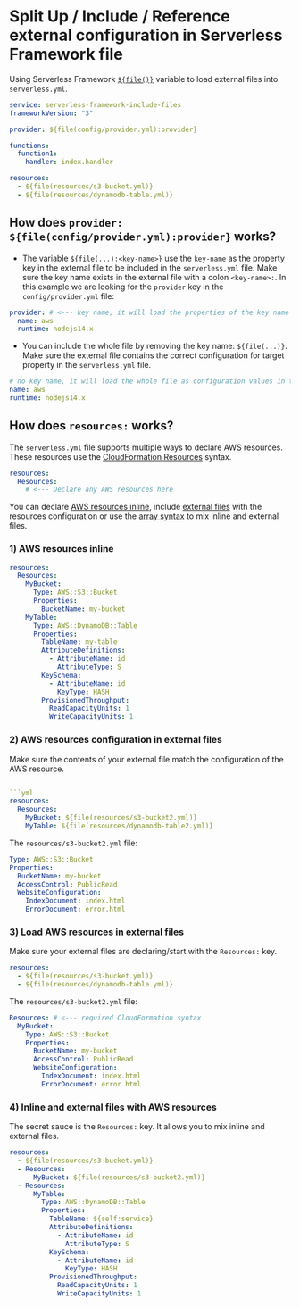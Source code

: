 # Split Up / Include / Reference external configuration in Serverless Framework file

Using Serverless Framework [`${file()}`](https://www.serverless.com/framework/docs/providers/aws/guide/variables) variable to load external files into `serverless.yml`.

```yml
service: serverless-framework-include-files
frameworkVersion: "3"

provider: ${file(config/provider.yml):provider}

functions:
  function1:
    handler: index.handler

resources:
  - ${file(resources/s3-bucket.yml)}
  - ${file(resources/dynamodb-table.yml)}
```

## How does `provider: ${file(config/provider.yml):provider}` works?

- The variable `${file(...):<key-name>}` use the `key-name` as the property key in the external file to be included in the `serverless.yml` file. Make sure the key name exists in the external file with a colon `<key-name>:`. In this example we are looking for the `provider` key in the `config/provider.yml` file:

```yml
provider: # <--- key name, it will load the properties of the key name as configuration
  name: aws
  runtime: nodejs14.x
```

- You can include the whole file by removing the key name: `${file(...)}`. Make sure the external file contains the correct configuration for target property in the `serverless.yml` file.

```yml
# no key name, it will load the whole file as configuration values in the serverless.yml file
name: aws
runtime: nodejs14.x
```

## How does `resources:` works?

The `serverless.yml` file supports multiple ways to declare AWS resources. These resources use the [CloudFormation Resources](https://docs.aws.amazon.com/AWSCloudFormation/latest/UserGuide/aws-template-resource-type-ref.html) syntax.

```yml
resources:
  Resources:
    # <--- Declare any AWS resources here
```

You can declare [AWS resources inline](#1-aws-resources-inline), include [external files](#2-aws-resources-configuration-in-external-files) with the resources configuration or use the [array syntax](#3-inline-and-external-files-with-aws-resources) to mix inline and external files.

### 1) AWS resources inline

```yml
resources:
  Resources:
    MyBucket:
      Type: AWS::S3::Bucket
      Properties:
        BucketName: my-bucket
    MyTable:
      Type: AWS::DynamoDB::Table
      Properties:
        TableName: my-table
        AttributeDefinitions:
          - AttributeName: id
            AttributeType: S
        KeySchema:
          - AttributeName: id
            KeyType: HASH
        ProvisionedThroughput:
          ReadCapacityUnits: 1
          WriteCapacityUnits: 1
```

### 2) AWS resources configuration in external files

Make sure the contents of your external file match the configuration of the AWS resource.

````yml

```yml
resources:
  Resources:
    MyBucket: ${file(resources/s3-bucket2.yml)}
    MyTable: ${file(resources/dynamodb-table2.yml)}
````

The `resources/s3-bucket2.yml` file:

```yml
Type: AWS::S3::Bucket
Properties:
  BucketName: my-bucket
  AccessControl: PublicRead
  WebsiteConfiguration:
    IndexDocument: index.html
    ErrorDocument: error.html
```

### 3) Load AWS resources in external files

Make sure your external files are declaring/start with the `Resources:` key.

```yml
resources:
  - ${file(resources/s3-bucket.yml)}
  - ${file(resources/dynamodb-table.yml)}
```

The `resources/s3-bucket2.yml` file:

```yml
Resources: # <--- required CloudFormation syntax
  MyBucket:
    Type: AWS::S3::Bucket
    Properties:
      BucketName: my-bucket
      AccessControl: PublicRead
      WebsiteConfiguration:
        IndexDocument: index.html
        ErrorDocument: error.html
```

### 4) Inline and external files with AWS resources

The secret sauce is the `Resources:` key. It allows you to mix inline and external files.

```yml
resources:
  - ${file(resources/s3-bucket.yml)}
  - Resources:
      MyBucket: ${file(resources/s3-bucket2.yml)}
  - Resources:
      MyTable:
        Type: AWS::DynamoDB::Table
        Properties:
          TableName: ${self:service}
          AttributeDefinitions:
            - AttributeName: id
              AttributeType: S
          KeySchema:
            - AttributeName: id
              KeyType: HASH
          ProvisionedThroughput:
            ReadCapacityUnits: 1
            WriteCapacityUnits: 1
```

